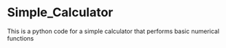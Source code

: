 # Simple_Calculator
This is a python code for a simple calculator that performs basic numerical functions
